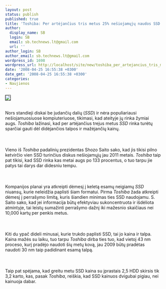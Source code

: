 ```yaml
---
layout: post
status: publish
published: true
title: 'Toshiba: Per artėjančius tris metus 25% nešiojamųjų naudos SSD'
author:
  display_name: SB
  login: SB
  email: sb.technews.lt@gmail.com
  url: ''
author_login: SB
author_email: sb.technews.lt@gmail.com
wordpress_id: 1698
wordpress_url: http://localhost/site/new/toshiba_per_artejancius_tris_metus_25__nesiojamuju_naudos_ssd/
date: '2008-04-25 16:55:38 +0300'
date_gmt: '2008-04-25 16:55:38 +0300'
categories:
- Naujienos
---
```

<div class="imgright"><img src="http://img245.imageshack.us/img245/5323/toshibalogojc0.jpg" border="1"></div>
<p><br>Nors standieji diskai be judančių dalių (<i>SSD</i>) ir nėra populiariausi nešiojamuosiuose kompiuteriuose, tikimasi, kad ateityje jų rinka žymiai augs. <i>Toshiba</i> lažinasi, kad per artėjančius trejus metus <i>SSD</i> rinka turėtų sparčiai gauti dėl didėjančios talpos ir mažėjančių kainų.<br />
<br><br />
<br>Vieno iš <i>Toshiba</i> padalinių prezidentas Shozo Saito sako, kad jis tikisi pilno ketvirčio vien SSD turinčius diskus nešiojamųjų jau 2011 metais. <i>Toshiba</i> taip pat tikisi, kad SSD rinka kas metai augs po 133 procentus, o tuo tarpu jie patys tai darys dar didesniu tempu.<br />
<br><br />
<br>Kompanijos planai yra atkreipti dėmesį į keletą esamų neigiamų <i>SSD</i> niuansų, kurie neleidžia paplisti šiam formatui. Pirma <i>Toshiba</i> žada atkreipti dėmesį į perrašymo limitą, kuris šiandien minimas ties SSD naudojamu. S. Saito sako, kad jei informacija būtų efektyviau sukoncentruota ir išdėliota atmintyje, tai leistų sumažinti perrašymo dažnį iki mažesnio skaičiaus nei 10,000 kartų per penkis metus.<br />
<br><br />
<br>Kiti du ypač dideli minusai, kurie trukdo paplisti SSD, tai jo kaina ir talpa. Kaina mažės su laiku, tuo tarpu <i>Toshiba</i> dirba ties tuo, kad vietoj 43 nm proceso, kurį pradėjo naudoti šių metų kovą, jau 2009 būtų pradėtas naudoti 30 nm taip padidinant esamą talpą.<br />
<br><br />
<br>Taip pat spėjama, kad greitu metu SSD kaina su įprastais 2,5 HDD skirsis tik 3,2 karto, kas, pasak <i>Toshiba</i>, reiškia, kad SSD kainuos dvigubai pigiau, nei kainuoja dabar.</p>
